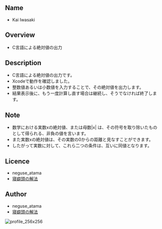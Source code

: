 ## Name
* Kai Iwasaki

## Overview
* C言語による絶対値の出力

## Description
* C言語による絶対値の出力です。
* Xcodeで動作を確認しました。
* 整数値あるいは小数値を入力することで、その絶対値を出力します。
* 結果表示後に、もう一度計算し直す場合は継続し、そうでなければ終了します。

## Note
* 数学における実数xの絶対値、または母数|x| は、その符号を取り除いたものとして得られる、非負の値を言います。
* また実数xの絶対値は、その実数の0からの距離と見なすことができます。
* したがって実数に対して、これら二つの条件は、互いに同値となります。

## Licence
* neguse_atama
* [寝癖頭の解法](https://neguse-atama.hatenablog.com)

## Author
* neguse_atama
* [寝癖頭の解法](https://neguse-atama.hatenablog.com)

![profile_256x256](https://user-images.githubusercontent.com/62793333/79065145-f3a2a180-7ce8-11ea-9b33-0973ec940251.png)
